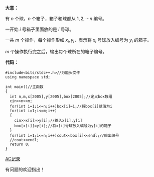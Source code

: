 **大意：**

有 $n$ 个球，$n$ 个箱子，箱子和球都从 $1, 2, \cdots n$ 编号。

一开始 $i$ 号箱子里面放的是 $i$ 号球。

一共 $m$ 个操作，每个操作形如 $x_i,y_i$，表示将 $x_i$ 号球放入编号为 $y_i$ 的箱子。

$m$ 个操作执行完之后，输出每个球所在的箱子编号。


**代码：**

```
#include<bits/stdc++.h>//万能头文件
using namespace std;

int main()//主函数
{
  int n,m,x[2005],y[2005],box[2005];//定义box数组
  cin>>n>>m;
  for(int i=1;i<=n;i++)box[i]=i;//将box[i]赋值为i
  for(int i=1;i<=m;i++)
  {
    cin>>x[i]>>y[i];//输入x[i],y[i]
    box[x[i]]=y[i];//将x[i]号球放入编号为y[i]的箱子
  }
  for(int i=1;i<=n;i++)cout<<box[i]<<endl;//输出编号
  //cout<<endl;
  return 0;
}
```

[AC记录](https://www.luogu.com.cn/record/100402944)

有问题的欢迎指出！